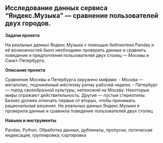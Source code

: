 ## Исследование данных сервиса “Яндекс.Музыка” — сравнение пользователей двух городов.

<b> Задачи проекта </b>

На реальных данных Яндекс.Музыки c помощью библиотеки Pandas и её возможностей было необходимо проверить данные и сравнить поведение и предпочтения пользователей двух столиц — Москвы и Санкт-Петербурга.

<b> Описание проекта </b>

Сравнение Москвы и Петербурга окружено мифами: - Москва — мегаполис, подчинённый жёсткому ритму рабочей недели; - Петербург — город своеобразной культуры, непохожий на Москву. Некоторые мифы отражают действительность. Другие — пустые стереотипы. Бизнес должен отличать первые от вторых, чтобы принимать рациональные решения. На реальных данных Яндекс.Музыки я проверила данные и сравнила поведение пользователей двух столиц

<b> Навыки и инструменты </b>

Pandas, Python.
Обработка данных, дубликаты, пропуски, логическая индексация, группировка, сортировка
